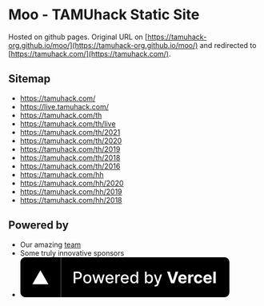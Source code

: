 # Moo - TAMUhack Static Site

Hosted on github pages. Original URL on [https://tamuhack-org.github.io/moo/](https://tamuhack-org.github.io/moo/) and redirected to [https://tamuhack.com/](https://tamuhack.com/).

## Sitemap
- https://tamuhack.com/
- https://live.tamuhack.com/
- https://tamuhack.com/th
- https://tamuhack.com/th/live
- https://tamuhack.com/th/2021
- https://tamuhack.com/th/2020
- https://tamuhack.com/th/2019
- https://tamuhack.com/th/2018
- https://tamuhack.com/th/2016
- https://tamuhack.com/hh
- https://tamuhack.com/hh/2020
- https://tamuhack.com/hh/2019
- https://tamuhack.com/hh/2018

## Powered by

* Our amazing [team](#past-iterations)
* Some truly innovative sponsors
* ![Vercel](./static/assets/powered-by-vercel.svg)